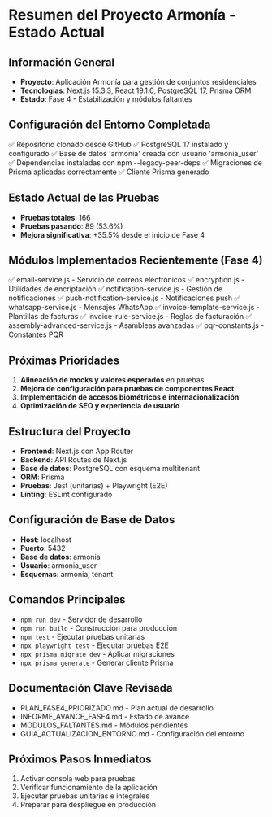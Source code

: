 # Resumen del Proyecto Armonía - Estado Actual

## Información General
- **Proyecto**: Aplicación Armonía para gestión de conjuntos residenciales
- **Tecnologías**: Next.js 15.3.3, React 19.1.0, PostgreSQL 17, Prisma ORM
- **Estado**: Fase 4 - Estabilización y módulos faltantes

## Configuración del Entorno Completada
✅ Repositorio clonado desde GitHub
✅ PostgreSQL 17 instalado y configurado
✅ Base de datos 'armonia' creada con usuario 'armonia_user'
✅ Dependencias instaladas con npm --legacy-peer-deps
✅ Migraciones de Prisma aplicadas correctamente
✅ Cliente Prisma generado

## Estado Actual de las Pruebas
- **Pruebas totales**: 166
- **Pruebas pasando**: 89 (53.6%)
- **Mejora significativa**: +35.5% desde el inicio de Fase 4

## Módulos Implementados Recientemente (Fase 4)
✅ email-service.js - Servicio de correos electrónicos
✅ encryption.js - Utilidades de encriptación
✅ notification-service.js - Gestión de notificaciones
✅ push-notification-service.js - Notificaciones push
✅ whatsapp-service.js - Mensajes WhatsApp
✅ invoice-template-service.js - Plantillas de facturas
✅ invoice-rule-service.js - Reglas de facturación
✅ assembly-advanced-service.js - Asambleas avanzadas
✅ pqr-constants.js - Constantes PQR

## Próximas Prioridades
1. **Alineación de mocks y valores esperados** en pruebas
2. **Mejora de configuración para pruebas de componentes React**
3. **Implementación de accesos biométricos e internacionalización**
4. **Optimización de SEO y experiencia de usuario**

## Estructura del Proyecto
- **Frontend**: Next.js con App Router
- **Backend**: API Routes de Next.js
- **Base de datos**: PostgreSQL con esquema multitenant
- **ORM**: Prisma
- **Pruebas**: Jest (unitarias) + Playwright (E2E)
- **Linting**: ESLint configurado

## Configuración de Base de Datos
- **Host**: localhost
- **Puerto**: 5432
- **Base de datos**: armonia
- **Usuario**: armonia_user
- **Esquemas**: armonia, tenant

## Comandos Principales
- `npm run dev` - Servidor de desarrollo
- `npm run build` - Construcción para producción
- `npm test` - Ejecutar pruebas unitarias
- `npx playwright test` - Ejecutar pruebas E2E
- `npx prisma migrate dev` - Aplicar migraciones
- `npx prisma generate` - Generar cliente Prisma

## Documentación Clave Revisada
- PLAN_FASE4_PRIORIZADO.md - Plan actual de desarrollo
- INFORME_AVANCE_FASE4.md - Estado de avance
- MODULOS_FALTANTES.md - Módulos pendientes
- GUIA_ACTUALIZACION_ENTORNO.md - Configuración del entorno

## Próximos Pasos Inmediatos
1. Activar consola web para pruebas
2. Verificar funcionamiento de la aplicación
3. Ejecutar pruebas unitarias e integrales
4. Preparar para despliegue en producción

